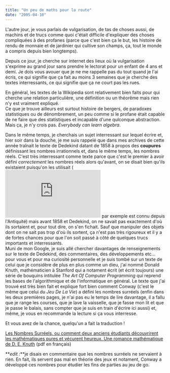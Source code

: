```yaml
---
title: "Un peu de maths pour la route"
date: "2005-04-10"
---
```


L'autre jour, je vous parlais de vulgarisation, de tas de choses aussi, de machins et de trucs comme quoi c'était difficile d'expliquer des choses compliquées à des profanes (parce que c'est bien ça le but, les histoire de rendu de monnaie et de jardinier qui cultive son champs, ça, tout le monde a compris depuis bien longtemps).

Depuis ce jour, je cherche sur internet des lieux où la vulgarisation s'exprime au grand jour sans prendre le lectorat pour un enfant de 4 ans et demi. Je dois vous avouer que je ne me rappelle pas du tout quand je l'ai écris, ce qui signifie que ça fait au moins 3 semaines que je cherche des textes interressants, ce qui signifie que ça ne court pas les rues.

En général, les textes de la Wikipedia sont relativement bien faits pour qui cherche une relation particulière, une définition ou un théorême mais rien n'y est vraiment expliqué.  
Ce que je trouve ailleurs est surtout histoire de bergers, de paradoxes statistiques ou de dénombrement, un peu comme si le profane était capable de ne faire que des statistiques et incapable d'une qulconque abstraction. Mais ça, je n'y crois pas. _Everybody can learn algebra_.

Dans le même temps, je cherchais un sujet interressant sur lequel écrire et, hier soir dans la douche, je me suis rappelé que dans mes archives de cette année traînait le texte de Dedekind datant de 1858 à propos des **coupures** définissant les nombres irrationnels et, dans le même temps, les nombres réels. C'est très interressant comme texte parce que c'est le premier à avoir défini _correctement_ les nombres réels alors qu'avant, on se disait bien qu'ils existaient puisqu'on les utilisait (![](http://julienzamor.free.fr/simple/draw.php?formula=sqrt%7B2%7D) par exemple est connu depuis l'Antiquité) mais avant 1858 et Dedekind, on ne savait pas exactement d'où ils sortaient et, pour tout dire, on s'en fichait. Sauf que manipuler des objets dont on ne sait pas trop d'où ils sortent, ça n'est pas très rigoureux et il y a de fortes chances pour que l'on soit passé à côté de quelques trucs importants et interressants.  
Muni de mon Google, je suis allé chercher davantages de renseignements sur le texte de Dedekind, des commentaires, des développements etc... pour vous et pour ma curiosité personnelle et je suis tombé sur un texte de celui que je considère de plus en plus comme un dieu, j'ai nommé Donald Knuth, mathématicien à Stanford qui a notament écrit (et écrit toujours) une série de bouquins intitulée _The Art Of Computer Programming_ qui reprend les bases de l'algorithmique et de l'informatique en général. Le texte que j'ai trouvé est très bien fait et explique fort bien comment Conway (c'est le même que celui du _Jeu De La Vie_) a défini les nombres surréels (enfin dans les deux premières pages, je n'ai pas eu le temps de lire davantage, il a fallu que je range les courses, que je lave la vaisselle, que je fasse mon lit et que je passe le balais, sans compter que je suis en train d'écrire ici aussi) et, même, je vous en recommande la lecture si ça vous interresse.

Et vous avez de la chance, quelqu'un a fait la traduction !

[Les Nombres Surréels, ou comment deux anciens étudiants découvrirent les mathématiques pures et vécurent heureux. Une romance mathématique de D. E. Knuth](http://julienzamor.free.fr/maths/loeb-nombres-surreels.pdf) (pdf en français)

**_edit :_**je disais en commentaire que les nombres surréels ne servaient à rien. En fait, ils servent pas mal en théorie des jeux et notament, Conway a développé ces nombres pour étudier les fins de parties au jeu de go.
